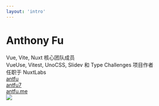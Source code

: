 ```yaml
---
layout: 'intro'
---
```


# Anthony Fu

<div class="leading-8 opacity-80">
Vue, Vite, Nuxt 核心团队成员<br>
VueUse, Vitest, UnoCSS, Slidev 和 Type Challenges 项目作者<br>
任职于 NuxtLabs<br>
</div>

<div my-10 w-min grid="~ cols-[40px_1fr] gap-y4" items-center justify-center>
  <div i-ri-github-line op50 ma text-xl/>
  <div><a href="https://github.com/antfu" target="_blank">antfu</a></div>
  <div i-ri-twitter-line op50 ma text-xl/>
  <div><a href="https://twitter.com/antfu7" target="_blank">antfu7</a></div>
  <div i-ri-user-3-line op50 ma text-xl/>
  <div><a href="https://antfu.me" target="_blank">antfu.me</a></div>
</div>

<img src="https://antfu.me/avatar.png" rounded-full w-40 abs-tr mt-16 mr-12/>

<div flex="~ gap2">

</div>

